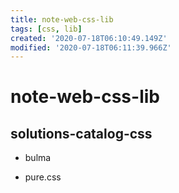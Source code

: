 ```yaml
---
title: note-web-css-lib
tags: [css, lib]
created: '2020-07-18T06:10:49.149Z'
modified: '2020-07-18T06:11:39.966Z'
---
```


# note-web-css-lib

## solutions-catalog-css

- bulma

- pure.css


